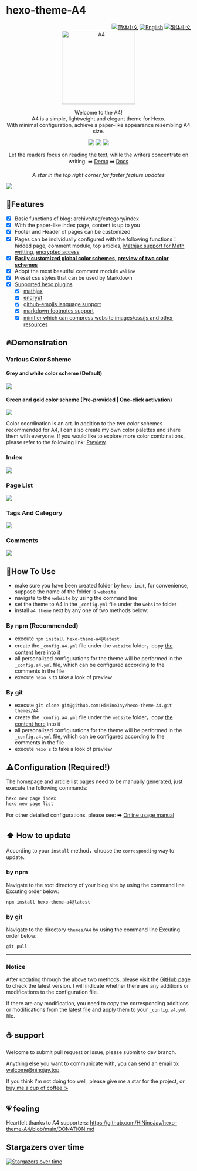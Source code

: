 # hexo-theme-A4

<div align="right">
  <a title="zh-CN" href="https://github.com/HiNinoJay/hexo-theme-A4"> <img src="https://img.shields.io/badge/-简体中文-ffffff?style=for-the-badge" alt="简体中文" /></a>
  <a title="EN" href="README-EN.md">  <img src="https://img.shields.io/badge/-English-24292f?style=for-the-badge" alt="English"></a>
  <a title="zh-TW" href="README_zh-TW.md"><img src="https://img.shields.io/badge/-繁体中文-ffffff?style=for-the-badge" alt="繁体中文"></a>
</div>

<div align="center" >
<a href="https://ninojay.top">
<img width=200px height=200px src="https://jsd.cdn.zzko.cn/npm/hexo-theme-a4@latest/source/img/A4-favicon.png" alt="A4" />
</a>
</div>

<div align="center">

Welcome to the A4!<br/>
A4 is a simple, lightweight and elegant theme for Hexo.<br/>
With minimal configuration, achieve a paper-like appearance resembling A4 size.<br/>



[![](https://img.shields.io/npm/v/hexo-theme-a4?label=VERSION&logo=npm&style=for-the-badge)]()
[![](https://img.shields.io/badge/HEXO-v6.3.0-blue?style=for-the-badge&logo=hexo)](https://hexo.io/zh-cn/index.html)
[![](https://img.shields.io/node/v/hexo?style=for-the-badge&logo=node)](https://nodejs.org/en)

Let the readers focus on reading the text, while the writers concentrate on writing.
➡️ [Demo](https://ninojay.top) ➡️ [Docs](https://doc.ninojay.top)<br/>

_A star in the top right corner for faster feature updates_

</div>


[![](https://jsd.cdn.zzko.cn/npm/hexo-theme-a4@latest/source/img/market.png)](https://github.com/HiNinoJay/hexo-theme-A4)

## 🏹️Features

- [x] Basic functions of blog: archive/tag/category/index
- [x] With the paper-like index page, content is up to you
- [x] Footer and Header of pages can be customized
- [x] Pages can be individually configured with the following functions：hidded page, comment module, top articles, [Mathjax support for Math writting](https://ninojay.top/hexoplugin/hexo-filter-mathjax/), [encrypted access](https://ninojay.top/hexoplugin/hexo-blog-encrypt/)
- [x] [**Easily customized global color schemes, preview of two color schemes**](https://ninojay.top/hexoplugin/A4-color-change/)
- [x] Adopt the most beautiful comment module `waline`
- [x] Preset css styles that can be used by Markdown
- [x] [Supported hexo plugins](https://ninojay.top/tags/hexoPlugin/)
  - [x] [mathjax](https://ninojay.top/hexoplugin/hexo-filter-mathjax/)
  - [x] [encrypt](https://ninojay.top/hexoplugin/hexo-blog-encrypt/)
  - [x] [github-emojis language support](https://ninojay.top/hexoplugin/hexo-filter-github-emojis/) 
  - [x] [markdown footnotes support](https://ninojay.top/hexoplugin/hexo-reference/) 
  - [x] [minifier which can compress website images/css/js and other resources](https://ninojay.top/hexoplugin/hexo-all-minifier/) 

## 🔥Demonstration

### Various Color Scheme

#### Grey and white color scheme (Default)
![](https://jsd.cdn.zzko.cn/gh/hininojay/images/a4color/greywhite.png)

#### Green and gold color scheme (Pre-provided | One-click activation)
![](https://jsd.cdn.zzko.cn/gh/hininojay/images/a4color/greengolden.png)

Color coordination is an art. In addition to the two color schemes recommended for A4, I can also create my own color palettes and share them with everyone. If you would like to explore more color combinations, please refer to the following link: [Preview](https://ninojay.top/hexoplugin/A4-color-change/).

### Index

![](https://jsd.cdn.zzko.cn/npm/hexo-theme-a4@latest/source/img/index.png)

### Page List

![](https://jsd.cdn.zzko.cn/npm/hexo-theme-a4@latest/source/img/archive.png)

### Tags And Category

![](https://jsd.cdn.zzko.cn/npm/hexo-theme-a4@latest/source/img/tags&&categories.png)

### Comments

![](https://jsd.cdn.zzko.cn/npm/hexo-theme-a4@latest/source/img/comment.png)


## 👋How To Use

- make sure you have been created folder by `hexo init`, for convenience, suppose the name of the folder is `website`
- navigate to the `website` by using the command line
- set the theme to A4 in the `_config.yml` file under the `website` folder
- install `a4 theme` next by any one of two methods below:

### By npm (Recommended)
- execute `npm install hexo-theme-a4@latest`
- create the `_config.a4.yml` file under the `website` folder，copy [the content here](https://github.com/HiNinoJay/hexo-theme-A4/blob/main/_config.yml) into it
- all personalized configurations for the theme will be performed in the `_config.a4.yml` file, which can be configured according to the comments in the file
- execute `hexo s` to take a look of preview

### By git
- execute `git clone git@github.com:HiNinoJay/hexo-theme-A4.git themes/A4`
- create the `_config.a4.yml` file under the `website` folder，copy [the content here](https://github.com/HiNinoJay/hexo-theme-A4/blob/main/_config.yml) into it
- all personalized configurations for the theme will be performed in the `_config.a4.yml` file, which can be configured according to the comments in the file
- execute `hexo s` to take a look of preview

## ⚠️Configuration (Required!)

The homepage and article list pages need to be manually generated, just execute the following commands:
```shell
hexo new page index
hexo new page list
```

For other detailed configurations, please see:
➡️ [Online usage manual](https://doc.ninojay.top)

## ⬆️ How to update
According to your `install` method，choose the `corresponding` way to update.

### by npm

Navigate to the root directory of your blog site by using the command line
Excuting order below:

```shell
npm install hexo-theme-a4@latest
```

### by git
Navigate to the directory `themes/A4` by using the command line
Excuting order below:

```shell
git pull
```
---

### Notice
After updating through the above two methods, please visit the [GitHub page](https://github.com/HiNinoJay/hexo-theme-A4/releases) to check the latest version. I will indicate whether there are any additions or modifications to the configuration file.

If there are any modification, you need to copy the corresponding additions or modifications from the [latest file](https://github.com/HiNinoJay/hexo-theme-A4/blob/main/_config.yml) and apply them to your `_config.a4.yml` file.

## ☕️ support

Welcome to submit pull request or issue, please submit to dev branch.

Anything else you want to communicate with, you can send an email to: welcome@ninojay.top

If you think I'm not doing too well, please give me a star for the project, or [buy me a cup of coffee ☕️](https://ninojay.top/supportbymoney/)

## 💗 feeling

Heartfelt thanks to A4 supporters: https://github.com/HiNinoJay/hexo-theme-A4/blob/main/DONATION.md


## Stargazers over time

[![Stargazers over time](https://starchart.cc/HiNinoJay/hexo-theme-A4.svg)](https://starchart.cc/HiNinoJay/hexo-theme-A4)

